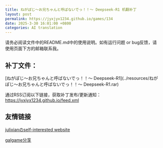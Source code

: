 ```yaml
---
title: ねがぽじ～お兄ちゃんと呼ばないでっ！！～ Deepseek-R1 机翻补丁
layout: post
permalink: https://jyxjyx1234.github.io/games/134
date: 2025-3-30 16:01:00 +0800
categories: AI translation
---
```



请务必阅读文件中的README.md中的使用说明。如有运行问题 or bug反馈，请使用页面下方的邮箱联系我。



## 补丁文件：

[ねがぽじ～お兄ちゃんと呼ばないでっ！！～ Deepseek-R1](../resources/ねがぽじ～お兄ちゃんと呼ばないでっ！！～ Deepseek-R1.rar)

 

通过RSS订阅以下链接，获取补丁发布/更新通知：https://jyxjyx1234.github.io/feed.xml

## 友情链接

[julixianのself-interested website](https://julixian-siw.worldsystem.top/) 

[galgame分享](https://t.me/galgpt)